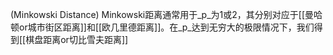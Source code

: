(Minkowski Distance)
Minkowski距离通常用于_p_为1或2，其分别对应于[[曼哈顿or城市街区距离]]和[[欧几里德距离]]。在_p_达到无穷大的极限情况下，我们得到[[棋盘距离or切比雪夫距离]]